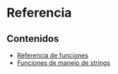 # Referencia

## Contenidos

* [Referencia de funciones](https://www.php.net/manual/es/funcref.php)
* [Funciones de manejo de strings](https://www.php.net/manual/es/ref.strings.php)
